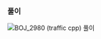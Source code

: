 ### 풀이
![BOJ_2980 (traffic cpp) 풀이](https://github.com/Hyunjoon83/Algorithm_Study/assets/141709404/6b37c674-0ce4-459d-9cfd-15aa423d22ce)
